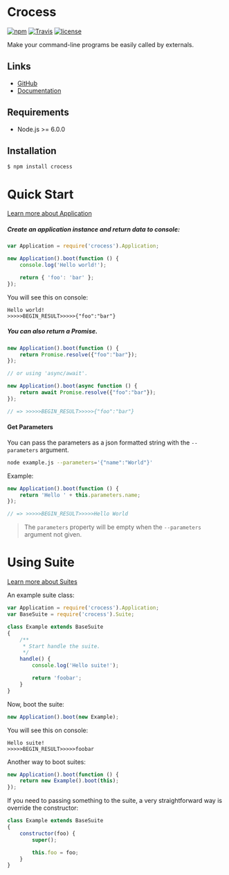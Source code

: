 # Crocess

[![npm](https://img.shields.io/npm/v/crocess.svg)](https://www.npmjs.com/package/crocess)
[![Travis](https://img.shields.io/travis/crocess/crocess.svg)](https://travis-ci.org/crocess/crocess)
[![license](https://img.shields.io/npm/l/crocess.svg)](https://www.npmjs.com/package/crocess)

Make your command-line programs be easily called by externals.

## Links
- [GitHub](https://github.com/crocess/crocess)
- [Documentation](https://github.com/crocess/crocess/wiki)

## Requirements

- Node.js >= 6.0.0

## Installation

    $ npm install crocess

# Quick Start

[Learn more about Application](https://github.com/crocess/crocess/wiki/Application)

##### Create an application instance and return data to console:

~~~js
var Application = require('crocess').Application;

new Application().boot(function () {
    console.log('Hello world!');

    return { 'foo': 'bar' };
});
~~~

You will see this on console:

~~~
Hello world!
>>>>>BEGIN_RESULT>>>>>{"foo":"bar"}
~~~

##### You can also return a Promise.

~~~js
new Application().boot(function () {
    return Promise.resolve({"foo":"bar"});
});

// or using 'async/await'.

new Application().boot(async function () {
    return await Promise.resolve({"foo":"bar"});
});

// => >>>>>BEGIN_RESULT>>>>>{"foo":"bar"}
~~~

#### Get Parameters

You can pass the parameters as a json formatted string with the `--parameters` argument.

~~~bash
node example.js --parameters='{"name":"World"}'
~~~

Example:

~~~js
new Application().boot(function () {
    return 'Hello ' + this.parameters.name;
});

// => >>>>>BEGIN_RESULT>>>>>Hello World
~~~

> The `parameters` property will be empty when the `--parameters` argument not given.

# Using Suite
[Learn more about Suites](https://github.com/crocess/crocess/wiki/Suites)

An example suite class:

~~~js
var Application = require('crocess').Application;
var BaseSuite = require('crocess').Suite;

class Example extends BaseSuite
{
    /**
     * Start handle the suite.
     */
    handle() {
        console.log('Hello suite!');

        return 'foobar';
    }
}
~~~

Now, boot the suite:

~~~js
new Application().boot(new Example);
~~~

You will see this on console:

~~~
Hello suite!
>>>>>BEGIN_RESULT>>>>>foobar
~~~

Another way to boot suites:

~~~js
new Application().boot(function () {
    return new Example().boot(this);
});
~~~

If you need to passing something to the suite, a very straightforward way is override the constructor:

~~~js
class Example extends BaseSuite
{
    constructor(foo) {
        super();

        this.foo = foo;
    }
}
~~~
